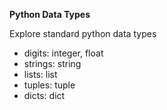 **Python Data Types**

Explore standard python data types

* digits: integer, float
* strings: string
* lists: list
* tuples: tuple
* dicts: dict
